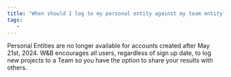 ```yaml
---
title: "When should I log to my personal entity against my team entity?"
tags:
   - 
---
```


Personal Entities are no longer available for accounts created after May 21st, 2024. W&B encourages all users, regardless of sign up date, to log new projects to a Team so you have the option to share your results with others.